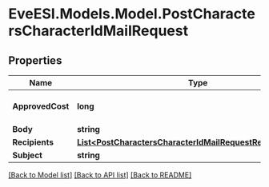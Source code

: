 # EveESI.Models.Model.PostCharactersCharacterIdMailRequest

## Properties

Name | Type | Description | Notes
------------ | ------------- | ------------- | -------------
**ApprovedCost** | **long** |  | [optional] [default to 0]
**Body** | **string** |  | 
**Recipients** | [**List&lt;PostCharactersCharacterIdMailRequestRecipientsInner&gt;**](PostCharactersCharacterIdMailRequestRecipientsInner.md) |  | 
**Subject** | **string** |  | 

[[Back to Model list]](../README.md#documentation-for-models) [[Back to API list]](../README.md#documentation-for-api-endpoints) [[Back to README]](../README.md)


